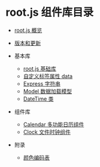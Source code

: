 # root.js 组件库目录

* [root.js 概览](/root.js/overview.md)
* [版本和更新](/root.js/version.md)

* 基本库    
    + [root.js 基础库](/root.js/root.md)
    + [自定义标签属性 data](/root.js/data.md)
    + [Express 字符串](/root.js/express.md)
    + [Model 数据加载模型](/root.js/model.md)
    + [DateTime 类](/root.js/datetime.md)

* 组件库
    + [Calendar 多功能日历组件](/root.js/calendar.md)
    + [Clock 文件时钟组件](/root.js/clock.md)

* 附录
    + [颜色编码表](/root.js/colors.md)